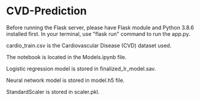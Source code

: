 # CVD-Prediction

Before running the Flask server, please have Flask module and Python 3.8.6 installed first.
In your terminal, use "flask run" command to run the app.py.

cardio_train.csv is the Cardiovascular Disease (CVD) dataset used.

The notebook is located in the Models.ipynb file.

Logistic regression model is stored in finalized_lr_model.sav.

Neural network model is stored in model.h5 file.

StandardScaler is stored in scaler.pkl.
